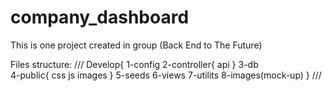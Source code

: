 # company_dashboard
This is one project created in group (Back End to The Future)

Files structure: 
///
Develop{
	1-config
	2-controller{
		api
	}
	3-db	
	4-public{
		css
		js
		images
	}
	5-seeds
	6-views
	7-utilits
	8-images(mock-up)
}
///
